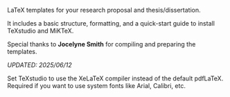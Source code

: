 LaTeX templates for your research proposal and thesis/dissertation. 

It includes a basic structure, formatting, and a quick-start guide to install TeXstudio and MiKTeX.

Special thanks to **Jocelyne Smith** for compiling and preparing the templates.

*UPDATED: 2025/06/12*

Set TeXstudio to use the XeLaTeX compiler instead of the default pdfLaTeX. 
Required if you want to use system fonts like Arial, Calibri, etc.
